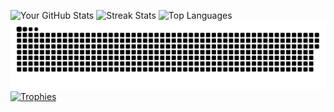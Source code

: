 
![Your GitHub Stats](https://github-readme-stats.vercel.app/api?username=innoxv&show_icons=true&theme=radical) 
![Streak Stats](https://github-readme-streak-stats.herokuapp.com/?user=innoxv&theme=dark) ![Top Languages](https://github-readme-stats.vercel.app/api/top-langs/?username=innoxv&layout=compact&theme=radical) 
![Snake Animation](https://github.com/innoxv/innoxv/blob/main/output/github-contribution-grid-snake-dark.svg)
[![Trophies](https://github-profile-trophy.vercel.app/?username=innoxv&theme=onedark)](https://github.com/ryo-ma/github-profile-trophy)
